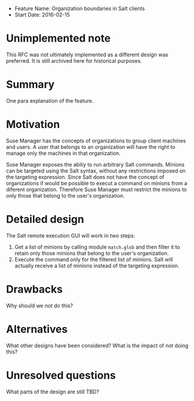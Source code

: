 - Feature Name: Organization boundaries in Salt clients
- Start Date: 2016-02-15

# Unimplemented note

This RFC was not ultimately implemented as a different design was preferred. It is still archived here for historical purposes.

# Summary
[summary]: #summary

One para explanation of the feature.

# Motivation
[motivation]: #motivation

Suse Manager has the concepts of organizations to group client machines and users. A user that belongs to an organization will have the right to manage only the machines in that organization.

Suse Manager exposes the abiliy to run arbitrary Salt commands. Minions can be targeted using the Salt syntax, without any restrictions imposed on the targeting expression.
Since Salt does not have the concept of organizations if would be possible to execut a command on minions from a diferent organization. 
Therefore Suse Manager must restrict the minions to only those that belong to the user's organization.

# Detailed design
[design]: #detailed-design

The Salt remote execution GUI will work in two steps:

1. Get a list of minions by calling module `match.glob` and then filter it to retain only those minions that belong to the user's organization.
2. Execute the command only for the filtered list of minions. Salt will actually receive a list of minions instead of the targeting expression.

# Drawbacks
[drawbacks]: #drawbacks

Why should we *not* do this?

# Alternatives
[alternatives]: #alternatives

What other designs have been considered? What is the impact of not doing this?

# Unresolved questions
[unresolved]: #unresolved-questions

What parts of the design are still TBD?
